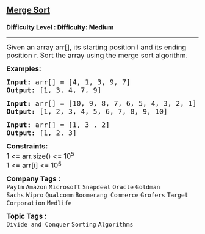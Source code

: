 <h2><a href="https://www.geeksforgeeks.org/problems/merge-sort/1?page=1&category=Sorting&difficulty=Medium&sortBy=submissions">Merge Sort</a></h2><h3>Difficulty Level : Difficulty: Medium</h3><hr><div class="problems_problem_content__Xm_eO"><p><span style="font-size: 18px;">Given an array arr[], its starting position l and its ending position r. Sort the array using the merge sort algorithm.</span></p>
<p><span style="font-size: 18px;"><strong>Examples:</strong></span></p>
<pre><span style="font-size: 18px;"><strong>Input: </strong>arr[] = [4, 1, 3, 9, 7]</span>
<span style="font-size: 18px;"><strong>Output: </strong>[1, 3, 4, 7, 9]</span>
</pre>
<pre><span style="font-size: 18px;"><strong>Input: </strong>arr[] = [10, 9, 8, 7, 6, 5, 4, 3, 2, 1]
<strong>Output: </strong>[1, 2, 3, 4, 5, 6, 7, 8, 9, 10]</span></pre>
<pre><span style="font-size: 18px;"><strong>Input: </strong>arr[] = [1, 3 , 2]
<strong>Output: </strong>[1, 2, 3]</span></pre>
<p><span style="font-size: 18px;"><strong>Constraints:</strong><br>1 &lt;= arr.size() &lt;= 10<sup>5</sup><br>1 &lt;= arr[i] &lt;= 10</span><sup><span style="font-size: 15px;">5</span></sup></p></div><p><span style=font-size:18px><strong>Company Tags : </strong><br><code>Paytm</code>&nbsp;<code>Amazon</code>&nbsp;<code>Microsoft</code>&nbsp;<code>Snapdeal</code>&nbsp;<code>Oracle</code>&nbsp;<code>Goldman Sachs</code>&nbsp;<code>Wipro</code>&nbsp;<code>Qualcomm</code>&nbsp;<code>Boomerang Commerce</code>&nbsp;<code>Grofers</code>&nbsp;<code>Target Corporation</code>&nbsp;<code>Medlife</code>&nbsp;<br><p><span style=font-size:18px><strong>Topic Tags : </strong><br><code>Divide and Conquer</code>&nbsp;<code>Sorting</code>&nbsp;<code>Algorithms</code>&nbsp;